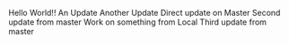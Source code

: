 Hello World!!
An Update
Another Update
Direct update on Master
Second update from master
Work on something from Local
Third update from master
